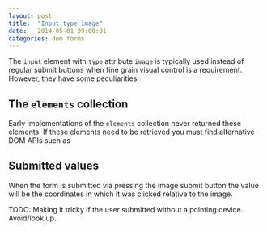 ```yaml
---
layout: post
title:  "Input type image"
date:   2014-05-01 09:00:01
categories: dom forms
---
```


The `input` element with `type` attribute `image` is typically used instead of regular submit buttons when fine grain visual control is a requirement. However, they have some peculiarities.

## The `elements` collection

Early implementations of the `elements` collection never returned these elements. If these elements need to be retrieved you must find alternative DOM APIs such as

## Submitted values

When the form is submitted via pressing the image submit button the value will be the coordinates in which it was clicked relative to the image.

TODO: Making it tricky if the user submitted without a pointing device. Avoid/look up.

<!-- http://msdn.microsoft.com/en-us/library/ms537449(v=VS.85).aspx-->
